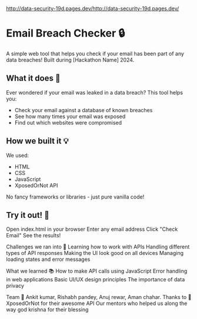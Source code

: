 http://data-security-19d.pages.dev/http://data-security-19d.pages.dev/


# Email Breach Checker 🔒

A simple web tool that helps you check if your email has been part of any data breaches! Built during [Hackathon Name] 2024.



## What it does 🤔

Ever wondered if your email was leaked in a data breach? This tool helps you:
- Check your email against a database of known breaches
- See how many times your email was exposed
- Find out which websites were compromised

## How we built it 💡

We used:
- HTML
- CSS
- JavaScript
- XposedOrNot API

No fancy frameworks or libraries - just pure vanilla code! 

## Try it out! 🚀

Open index.html in your browser
Enter any email address
Click "Check Email"
See the results!

Challenges we ran into 🤕
Learning how to work with APIs
Handling different types of API responses
Making the UI look good on all devices
Managing loading states and error messages


What we learned 📚
How to make API calls using JavaScript
Error handling in web applications
Basic UI/UX design principles
The importance of data privacy

Team 👥
Ankit kumar,
Rishabh pandey,
Anuj rewar,
Aman chahar.
Thanks to 🙏
XposedOrNot for their awesome API
Our mentors who helped us along the way
god krishna for their blessing
